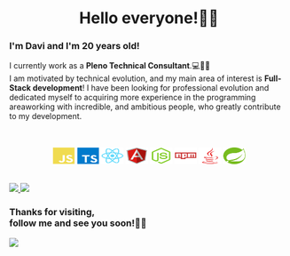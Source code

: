 <div align="center"> 
	<h1>Hello everyone!👋✨</h1>
</div>
<div>
	<p>
		<h3>I'm Davi and I'm 20 years old!</h3>
		I currently work as a <b>Pleno Technical Consultant</b>.💻👨‍💻<br/>
		I am motivated by technical evolution, and my main area of interest is <b>Full-Stack development</b>! I have been looking for
		professional evolution and dedicated myself to acquiring more experience in the programming areaworking with incredible,
		and ambitious people, who greatly contribute to my development.
	</p>
</div>
<br/><br/>
<div align="center" style="display: inline_block">
	<img align="center" alt="davi-corazza-js" height="30" width="40" src="https://raw.githubusercontent.com/devicons/devicon/master/icons/javascript/javascript-plain.svg">
	<img align="center" alt="davi-corazza-ts" height="30" width="40" src="https://raw.githubusercontent.com/devicons/devicon/master/icons/typescript/typescript-plain.svg">
	<img align="center" alt="davi-corazza-react" height="30" width="40" src="https://raw.githubusercontent.com/devicons/devicon/master/icons/react/react-original.svg">
	<img align="center" alt="davi-corazza-angular" height="30" width="40" src="https://raw.githubusercontent.com/devicons/devicon/master/icons/angularjs/angularjs-original.svg">
	<img align="center" alt="davi-corazza-node" height="30" width="40" src="https://raw.githubusercontent.com/devicons/devicon/master/icons/nodejs/nodejs-plain.svg">
	<img align="center" alt="davi-corazza-npm" height="30" width="40" src="https://raw.githubusercontent.com/devicons/devicon/master/icons/npm/npm-original-wordmark.svg">
	<img align="center" alt="davi-corazza-java" height="30" width="40" src="https://raw.githubusercontent.com/devicons/devicon/master/icons/java/java-plain.svg">
	<img align="center" alt="davi-corazza-spring" height="30" width="40" src="https://raw.githubusercontent.com/devicons/devicon/master/icons/spring/spring-original.svg">
</div>
<br/><br/>
<div>
	<a href="https://github.com/davi-corazza">
		<img height="160em" src="https://github-readme-stats.vercel.app/api?username=davi-corazza&show_icons=true&theme=react&include_all_commits=true&count_private=true"/>
		<img height="160em" src="https://github-readme-stats.vercel.app/api/top-langs/?username=davi-corazza&layout=compact&langs_count=7&theme=react"/>
	</a>
</div>
<h3>Thanks for visiting,<br/> follow me and see you soon!👋✨</h3>
<a href="https://www.linkedin.com/in/davi-corazza/" target="_blank"><img src="https://img.shields.io/badge/-LinkedIn-%230077B5?style=for-the-badge&logo=linkedin&logoColor=white" target="_blank"></a> 
